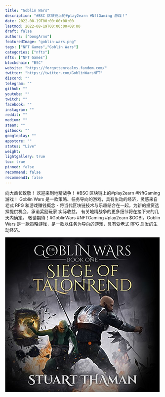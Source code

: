 ```yaml
---
title: "Goblin Wars"
description: "#BSC 区块链上的#play2earn #NftGaming 游戏！"
date: 2022-08-19T00:00:00+08:00
lastmod: 2022-08-19T00:00:00+08:00
draft: false
authors: ["boogArno"]
featuredImage: "goblin-wars.png"
tags: ["NFT Games","Goblin Wars"]
categories: ["nfts"]
nfts: ["NFT Games"]
blockchain: "BSC"
website: "https://forgottenrealms.fandom.com/"
twitter: "https://twitter.com/GoblinWarsNFT"
discord: ""
telegram: ""
github: ""
youtube: ""
twitch: ""
facebook: ""
instagram: ""
reddit: ""
medium: ""
steam: ""
gitbook: ""
googleplay: ""
appstore: ""
status: "Live"
weight: 
lightgallery: true
toc: true
pinned: false
recommend: false
recommend1: false
---
```

向大酋长致敬！ 欢迎来到地精战争！ #BSC 区块链上的#play2earn #NftGaming 游戏！
Goblin Wars 是一款策略、任务导向的游戏，具有生动的经济，灵感来自老式 RPG 和游戏赚钱概念 - 将当代区块链技术与乐趣结合在一起，为新的投资选择提供机会，承诺奖励玩家 实际收益。
有关地精战争的更多细节将在接下来的几天内确定。 敬请期待！#GoblinWars #NFTGaming #play2earn $GOBI。Goblin Wars 是一款策略游戏，是一款以任务为导向的游戏，具有受老式 RPG 启发的生动经济。

![Goblin-Wars-Siege-of-Talonrend](Goblin-Wars-Siege-of-Talonrend.jpg)